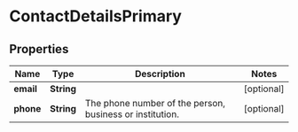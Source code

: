# ContactDetailsPrimary

## Properties
Name | Type | Description | Notes
------------ | ------------- | ------------- | -------------
**email** | **String** |  |  [optional]
**phone** | **String** | The phone number of the person, business or institution. |  [optional]

